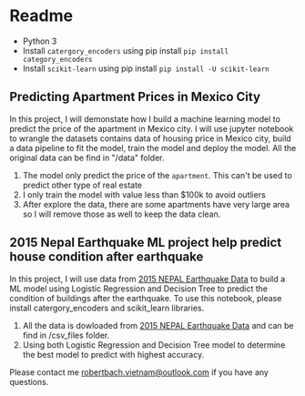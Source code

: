 # Readme

* Python 3
* Install `catergory_encoders` using pip install `pip install category_encoders`
* Install `scikit-learn` using pip install `pip install -U scikit-learn`

## Predicting Apartment Prices in Mexico City

In this project, I will demonstate how I build a machine learning model to predict the price of the apartment in Mexico city.
I will use jupyter notebook to wrangle the datasets contains data of housing price in Mexico city, build a data pipeline to fit the model, train the model and deploy the model.
All the original data can be find in "/data" folder.

1. The model only predict the price of the `apartment`. This can't be used to predict other type of real estate
2. I only train the model with value less than $100k to avoid outliers
3. After explore the data, there are some apartments have very large area so I will remove those as well to keep the data clean.

## 2015 Nepal Earthquake ML project help predict house condition after earthquake

In this project, I will use data from [2015 NEPAL Earthquake Data](https://eq2015.npc.gov.np/) to build a ML model using Logistic Regression and Decision Tree to predict the condition of buildings after the earthquake.
To use this notebook, please install catergory_encoders and scikit_learn libraries.

1. All the data is dowloaded from [2015 NEPAL Earthquake Data](https://eq2015.npc.gov.np/) and can be find in /csv_files folder.
2. Using both Logistic Regression and Decision Tree model to determine the best model to predict with highest accuracy.

Please contact me <robertbach.vietnam@outlook.com> if you have any questions.
